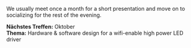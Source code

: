 
<!--
Wir treffen uns jeden dritten Freitag im Monat ab 19:00 Uhr im
[Cafe Konrad]( https://www.openstreetmap.org/search?query=cafe%20konrad%20hannover#map=19/52.37246/9.73353 ).
-->

We usually meet once a month for a short presentation and move on to socializing for the rest of the evening.

<div class="box" markdown="1">
<strong>Nächstes Treffen:</strong> Oktober
<br/>
<strong>Thema:</strong> Hardware & software design for a wifi-enable high power LED driver
</div>
